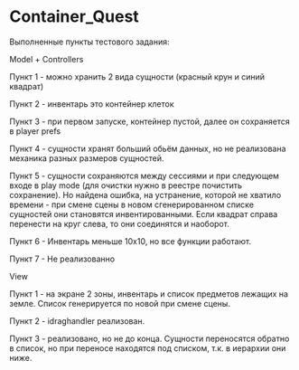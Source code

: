 # Container_Quest
Выполненные пункты тестового задания:

Model + Controllers

Пункт 1 - можно хранить 2 вида сущности (красный крун и синий квадрат)

Пункт 2 - инвентарь это контейнер клеток

Пункт 3 - при первом запуске, контейнер пустой, далее он сохраняется в player prefs

Пункт 4 - сущности хранят больший обьём данных, но не реализована механика разных размеров сущностей.

Пункт 5 - сущности сохраняются между сессиями и при следующем входе в play mode (для очистки нужно в реестре почистить сохранение). Но найдена ошибка, на устранение, которой не хватило времени - при смене сцены в новом сгенерированном списке сущностей они становятся инвентированными. Если квадрат справа перенести на круг слева, то они соединятся и наоборот.

Пункт 6 - Инвентарь меньше 10х10, но все функции работают.

Пункт 7 - Не реализованно

View

Пункт 1 - на экране 2 зоны, инвентарь и список предметов лежащих на земле. Список генерируется по новой при смене сцены.

Пункт 2 - idraghandler реализован.

Пункт 3 - реализовано, но не до конца. Сущности переносятся обратно в список, но при переносе находятся под списком, т.к. в иерархии они ниже.
